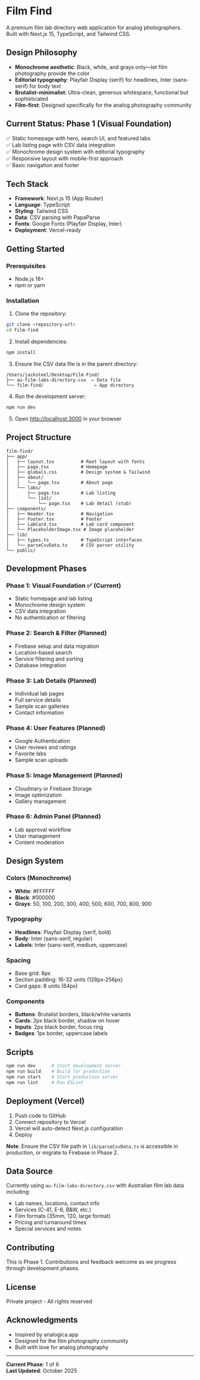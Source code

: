 # Film Find

A premium film lab directory web application for analog photographers. Built with Next.js 15, TypeScript, and Tailwind CSS.

## Design Philosophy

- **Monochrome aesthetic**: Black, white, and grays only—let film photography provide the color
- **Editorial typography**: Playfair Display (serif) for headlines, Inter (sans-serif) for body text
- **Brutalist-minimalist**: Ultra-clean, generous whitespace, functional but sophisticated
- **Film-first**: Designed specifically for the analog photography community

## Current Status: Phase 1 (Visual Foundation)

✅ Static homepage with hero, search UI, and featured labs  
✅ Lab listing page with CSV data integration  
✅ Monochrome design system with editorial typography  
✅ Responsive layout with mobile-first approach  
✅ Basic navigation and footer  

## Tech Stack

- **Framework**: Next.js 15 (App Router)
- **Language**: TypeScript
- **Styling**: Tailwind CSS
- **Data**: CSV parsing with PapaParse
- **Fonts**: Google Fonts (Playfair Display, Inter)
- **Deployment**: Vercel-ready

## Getting Started

### Prerequisites

- Node.js 18+ 
- npm or yarn

### Installation

1. Clone the repository:
```bash
git clone <repository-url>
cd film-find
```

2. Install dependencies:
```bash
npm install
```

3. Ensure the CSV data file is in the parent directory:
```
/Users/jacksteel/Desktop/Film Find/
├── au-film-labs-directory.csv  ← Data file
└── film-find/                   ← App directory
```

4. Run the development server:
```bash
npm run dev
```

5. Open [http://localhost:3000](http://localhost:3000) in your browser

## Project Structure

```
film-find/
├── app/
│   ├── layout.tsx          # Root layout with fonts
│   ├── page.tsx            # Homepage
│   ├── globals.css         # Design system & Tailwind
│   ├── about/
│   │   └── page.tsx        # About page
│   └── labs/
│       ├── page.tsx        # Lab listing
│       └── [id]/
│           └── page.tsx    # Lab detail (stub)
├── components/
│   ├── Header.tsx          # Navigation
│   ├── Footer.tsx          # Footer
│   ├── LabCard.tsx         # Lab card component
│   └── PlaceholderImage.tsx # Image placeholder
├── lib/
│   ├── types.ts            # TypeScript interfaces
│   └── parseCsvData.ts     # CSV parser utility
└── public/
```

## Development Phases

### Phase 1: Visual Foundation ✅ (Current)
- Static homepage and lab listing
- Monochrome design system
- CSV data integration
- No authentication or filtering

### Phase 2: Search & Filter (Planned)
- Firebase setup and data migration
- Location-based search
- Service filtering and sorting
- Database integration

### Phase 3: Lab Details (Planned)
- Individual lab pages
- Full service details
- Sample scan galleries
- Contact information

### Phase 4: User Features (Planned)
- Google Authentication
- User reviews and ratings
- Favorite labs
- Sample scan uploads

### Phase 5: Image Management (Planned)
- Cloudinary or Firebase Storage
- Image optimization
- Gallery management

### Phase 6: Admin Panel (Planned)
- Lab approval workflow
- User management
- Content moderation

## Design System

### Colors (Monochrome)
- **White**: #FFFFFF
- **Black**: #000000
- **Grays**: 50, 100, 200, 300, 400, 500, 600, 700, 800, 900

### Typography
- **Headlines**: Playfair Display (serif, bold)
- **Body**: Inter (sans-serif, regular)
- **Labels**: Inter (sans-serif, medium, uppercase)

### Spacing
- Base grid: 8px
- Section padding: 16-32 units (128px-256px)
- Card gaps: 8 units (64px)

### Components
- **Buttons**: Brutalist borders, black/white variants
- **Cards**: 2px black border, shadow on hover
- **Inputs**: 2px black border, focus ring
- **Badges**: 1px border, uppercase labels

## Scripts

```bash
npm run dev      # Start development server
npm run build    # Build for production
npm run start    # Start production server
npm run lint     # Run ESLint
```

## Deployment (Vercel)

1. Push code to GitHub
2. Connect repository to Vercel
3. Vercel will auto-detect Next.js configuration
4. Deploy

**Note**: Ensure the CSV file path in `lib/parseCsvData.ts` is accessible in production, or migrate to Firebase in Phase 2.

## Data Source

Currently using `au-film-labs-directory.csv` with Australian film lab data including:
- Lab names, locations, contact info
- Services (C-41, E-6, B&W, etc.)
- Film formats (35mm, 120, large format)
- Pricing and turnaround times
- Special services and notes

## Contributing

This is Phase 1. Contributions and feedback welcome as we progress through development phases.

## License

Private project - All rights reserved

## Acknowledgments

- Inspired by analogica.app
- Designed for the film photography community
- Built with love for analog photography

---

**Current Phase**: 1 of 6  
**Last Updated**: October 2025
